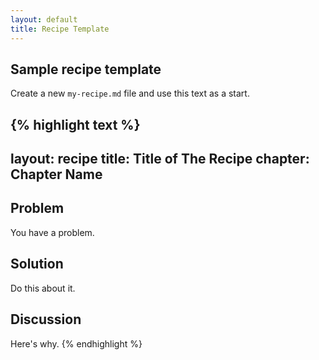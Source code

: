 ```yaml
---
layout: default
title: Recipe Template
---
```


## Sample recipe template

Create a new `my-recipe.md` file and use this text as a start.

{% highlight text %}
---
layout: recipe
title: Title of The Recipe
chapter: Chapter Name
---
## Problem

You have a problem.

## Solution

Do this about it.

## Discussion

Here's why.
{% endhighlight %}
